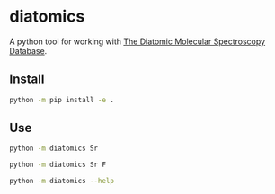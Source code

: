 # diatomics
A python tool for working with [The Diatomic Molecular Spectroscopy
Database](https://rios.mp.fhi.mpg.de/index.php).

## Install
```bash
python -m pip install -e .
```

## Use
```bash
python -m diatomics Sr
```

```bash
python -m diatomics Sr F
```

```bash
python -m diatomics --help
```

